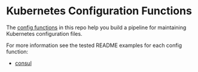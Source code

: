 [config-functions]: https://github.com/kubernetes-sigs/kustomize/blob/283ec677ee8c0a976e7defb539d3c55d390278a4/cmd/config/docs/api-conventions/functions-spec.md

# Kubernetes Configuration Functions

The [config functions][config-functions] in this repo help you build a pipeline
for maintaining Kubernetes configuration files.

For more information see the tested README examples for each config function:
- [consul](/consul)
